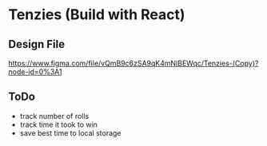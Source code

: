 # Tenzies (Build with React)

## Design File 

https://www.figma.com/file/vQmB9c6zSA9qK4mNlBEWqc/Tenzies-(Copy)?node-id=0%3A1

## ToDo

- track number of rolls
- track time it took to win
- save best time to local storage